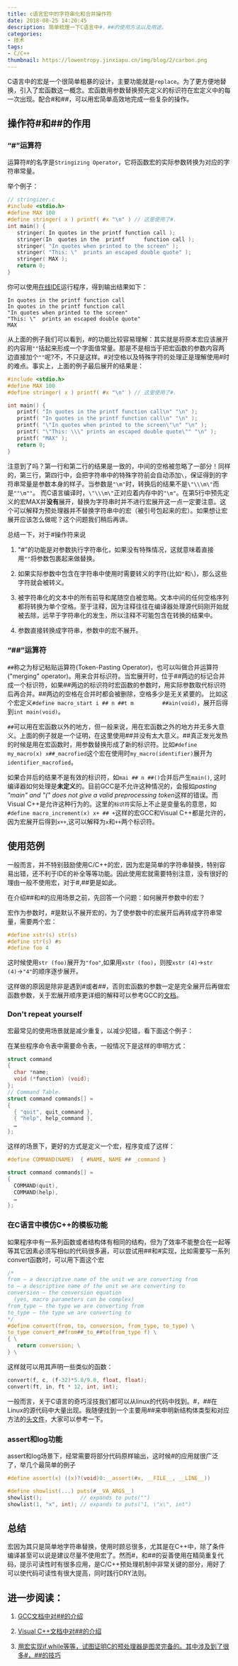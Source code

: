 ```yaml
---
title: c语言宏中的字符串化和合并操作符
date: 2018-08-25 14:20:45
description: 简单梳理一下C语言中#，##的使用方法以及用途。
categories:
- 技术
tags:
- C/C++
thumbnail: https://lowentropy.jinxiapu.cn/img/blog/2/carbon.png
---
```


C语言中的宏是一个很简单粗暴的设计，主要功能就是`replace`。为了更方便地替换，引入了宏函数这一概念。宏函数用参数替换预先定义的标识符在宏定义中的每一次出现。配合#和##，可以用宏简单高效地完成一些复杂的操作。

## 操作符#和##的作用

### “#”运算符

运算符#的名字是`Stringizing Operator`，它将函数宏的实际参数转换为对应的字符串常量。

举个例子：

```c
// stringizer.c
#include <stdio.h>
#define MAX 100
#define stringer( x ) printf( #x "\n" ) // 这里使用了#.
int main() {
   stringer( In quotes in the printf function call );
   stringer(In  quotes in the  printf      function call );
   stringer( "In quotes when printed to the screen" );
   stringer( "This: \"  prints an escaped double quote" );
   stringer( MAX );
   return 0;
}
```

你可以使用[在线IDE](https://ide.geeksforgeeks.org/shFiVkTLm4)运行程序，得到输出结果如下：

```output
In quotes in the printf function call
In quotes in the printf function call
"In quotes when printed to the screen"
"This: \"  prints an escaped double quote"
MAX
```

从上面的例子我们可以看到，#的功能比较容易理解：其实就是将原本宏应该展开的内容用`""`括起来形成一个字面值常量。那是不是相当于把宏函数的参数内容两边直接加个`""`呢?不，不只是这样。#对空格以及特殊字符的处理正是理解使用#时的难点。事实上，上面的例子最后展开的结果是：

```c
#include <stdio.h>
#define MAX 100
#define stringer( x ) printf( #x "\n" ) // 这里使用了#.

int main() {  
   printf( "In quotes in the printf function call\n" "\n" );
   printf( "In quotes in the printf function call\n" "\n" );  
   printf( "\"In quotes when printed to the screen\"\n" "\n" );  
   printf( "\"This: \\\" prints an escaped double quote\"" "\n" );
   printf( "MAX" );
   return 0;
}  
```

注意到了吗？第一行和第二行的结果是一致的，中间的空格被忽略了一部分！同样的，第三行，第四行中，会把字符串中的特殊字符前会自动添加`\`，保证得到的字符串常量是参数本身的样子。当参数是`"\m"`时，转换后的结果不是`\"\\\m\"`而是`""\m""`。 而C语言编译时，`\"\\\m\"`正对应着内存中的`"\m"`。在第5行中预先定义的宏MAX并**没有**展开，替换为字符串时并不进行宏展开这一点一定要注意。这个可以解释为预处理器并不替换字符串中的宏（被引号包起来的宏）。如果想让宏展开应该怎么做呢？这个问题我们稍后再讲。

总结一下，对于#操作符来说

1. "#"的功能是对参数执行字符串化，如果没有特殊情况，这就意味着直接用`""`将参数包裹起来做替换。

2. 如果实际参数中包含在字符串中使用时需要转义的字符(比如`"`和`\`)，那么这些字符就会被转义。

3. 被字符串化的文本中的所有前导和尾随空白被忽略。文本中间的任何空格序列都将转换为单个空格。至于注释，因为注释往往在编译器处理源代码刚开始就被去除，远早于字符串化的发生，所以注释不可能包含在转换的结果中。

4. 参数直接转换成字符串，参数中的宏不展开。

### “##”运算符

`##`称之为标记粘贴运算符(Token-Pasting Operator)，也可以叫做合并运算符("merging" operator)。用来合并标识符。当宏展开时，位于##两边的标记合并成一个标识符，如果##两边的标识符时宏函数的参数时，用实际参数取代标识符后再合并。##两边的空格在合并时都会被删除，空格多少是无关紧要的。
比如这个宏定义`#define macro_start i ## n ##t m         ##ain(void)`，展开后得到`int main(void)`。

`##`可以用在宏函数以外的地方，但一般来说，用在宏函数之外的地方并无多大意义。上面的例子就是一个证明，在这里使用##并没有太大意义。##真正发光发热的时候是用在宏函数时，用参数替换形成了新的标识符。比如`#define my_macro(x) x##_macrofied`这个宏在使用时`my_macro(identifier)`展开为`identifier_macrofied`。

如果合并后的结果不是有效的标识符，如`mai ## n ##()`合并后产生`main()`, 这时编译器如何处理是**未定义**的。目前GCC是不允许这种情况的，会报如*pasting "main" and "(" does not give a valid preprocessing token*这样的错误。而Visual C++是允许这种行为的。这里的`标识符`实际上不止是变量名的意思，如`#define macro_increment(x) x+ ## +`这样的宏GCC和Visual C++都是允许的，因为宏展开后得到`x++`,这可以解释为`x`和`++`两个标识符。

## 使用范例

一般而言，并不特别鼓励使用C/C++的宏，因为宏是简单的字符串替换，特别容易出错，还不利于IDE的补全等等功能。因此使用宏就需要特别注意，没有很好的理由一般不使用宏，对于#,##更是如此。

在介绍##和#的应用场景之前，先回答一个问题：如何展开参数中的宏？

宏作为参数时，#是默认不展开宏的，为了使参数中的宏展开后再转成字符串常量，需要两个宏：

```c
#define xstr(s) str(s)
#define str(s) #s
#define foo 4
```

这时候使用`str (foo)`展开为`"foo"`,如果用`xstr (foo)`，则按`xstr (4)`→`str (4)`→`"4"`的顺序逐步展开。

这样做的原因是除非是遇到#或者##，否则宏函数的参数一定是完全展开后再做宏函数参数，关于宏展开顺序更详细的解释可以参考GCC的[文档]((https://gcc.gnu.org/onlinedocs/cpp/Argument-Prescan.html#Argument-Prescan))。

### Don't repeat yourself

宏最常见的使用场景就是减少重复，以减少犯错，看下面这个例子：

在某些程序命令表中需要命令表，一般情况下是这样的申明方式：

```c
struct command
{
  char *name;
  void (*function) (void);
};
// Command Table.
struct command commands[] =
{
  { "quit", quit_command },
  { "help", help_command },
  …
};
```

这样的场景下，更好的方式是定义一个宏，程序变成了这样：

```c
#define COMMAND(NAME)  { #NAME, NAME ## _command }

struct command commands[] =
{
  COMMAND(quit),
  COMMAND(help),
  …
};
```

### 在C语言中模仿C++的模板功能

如果程序中有一系列函数或者结构体有相同的结构，但为了效率不能整合在一起等等其它因素必须写相似的代码很多遍，可以尝试用##和#实现，比如需要写一系列convert函数时，可以用下面这个宏

```c
/*
from – a descriptive name of the unit we are converting from
to – a descriptive name of the unit we are converting to
conversion – the conversion equation
  (yes, macro parameters can be complex)
from_type – the type we are converting from
to_type – the type we are converting to
*/
#define convert(from, to, conversion, from_type, to_type) \
to_type convert_##from##_to_##to(from_type f) \
{ \
   return conversion; \
} \
```

这样就可以用其声明一些类似的函数：

```C
convert(f, c, (f-32)*5.0/9.0, float, float);
convert(ft, in, ft * 12, int, int);
```

一般而言，关于C语言的奇巧淫技我们都可以从linux的代码中找到。#，##在Linux的源代码中大量出现。我随便找到一个主要用##来申明新结构体类型和对应方法的[头文件](https://github.com/torvalds/linux/blob/master/include/linux/average.h)，大家可以参考一下。

### assert和log功能

assert和log场景下，经常需要将部分代码原样输出，这时候#的应用就很广泛了，举几个最简单的例子

```c
#define assert(x) ((x)?(void)0:__assert(#x, __FILE__, __LINE__))
```

```c
#define showlist(...) puts(#__VA_ARGS__)
showlist();            // expands to puts("")
showlist(1, "x", int); // expands to puts("1, \"x\", int")
```

## 总结

宏因为其只是简单地字符串替换，使用时顾忌很多，尤其是在C++中，除了条件编译甚至可以说是建议尽量不使用宏了。然而#，和##的妥善使用在精简重复代码，提示可读性时有很多应用，是C/C++预处理机制中非常关键的部分，用好了可以使代码可读性有很大提高，同时践行DRY法则。

## 进一步阅读：

1. [GCC文档中对##的介绍](https://gcc.gnu.org/onlinedocs/cpp/Concatenation.html)

2. [Visual C++文档中对##的介绍](https://msdn.microsoft.com/en-us/library/09dwwt6y.aspx)

3. [用宏实现if,while等等，试图证明C的预处理器是图灵完备的。其中涉及到了很多#，##的技巧](https://github.com/pfultz2/Cloak/wiki/C-Preprocessor-tricks,-tips,-and-idioms)